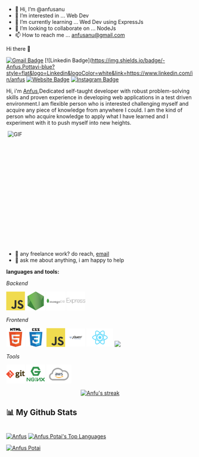 - 👋 Hi, I’m @anfusanu
- 👀 I’m interested in ... Web Dev
- 🌱 I’m currently learning ... Wed Dev using ExpressJs
- 💞️ I’m looking to collaborate on ... NodeJs
- 📫 How to reach me ... anfusanu@gmail.com


<!-- <a href="https://github.com/shuhaibzahir">
  <img align="center" src="https://github-readme-stats.vercel.app/api?username=anfuspotai&show_icons=true&theme=vue-dark" />
</a> -->


 Hi there 👋


[![Gmail Badge](https://img.shields.io/badge/-anfuspotai-c14438?style=flat&logo=Gmail&logoColor=white&link=mailto:sameeh4321@gmail.com)](mailto:anfuspotai@gmail.com)
[![Linkedin Badge](https://img.shields.io/badge/-Anfus.Pottayi-blue?style=flat&logo=Linkedin&logoColor=white&link=https://www.linkedin.com/in/anfus
[![Website Badge](https://img.shields.io/badge/-Anfus-green?style=flat&logo=Google-Chrome&logoColor=white&link=https://anfus.xyz)](https://anfus.xyz)
[![Instagram Badge](https://img.shields.io/badge/-@anfusanu-pink?style=flat&logo=instagram&logoColor=white&link=https://instagram.com/anfusanu/)](https://www.instagram.com/anfusanu/)

Hi, i'm [Anfus](https://anfus.xyz/),Dedicated self-taught developer with robust problem-solving skills and proven experience in 
developing web applications in a test driven environment.I am flexible person who is interested challenging myself and acquire any piece of knowledge from anywhere I could. I am the kind of person who acquire knowledge to apply what I have learned and I experiment with it to push myself into new heights.


 <img align="right" alt="GIF" src="https://github.com/abhisheknaiidu/abhisheknaiidu/blob/master/code.gif?raw=true" width="500" height="320" />



- 💼 any freelance work? do reach, [email](mailto:anfuspotai.com) 
- 💬 ask me about anything, i am happy to help



**languages and tools:**  

*Backend*

<code><img height="50" src="https://raw.githubusercontent.com/github/explore/80688e429a7d4ef2fca1e82350fe8e3517d3494d/topics/javascript/javascript.png"></code>
<code><img height="50" src="https://raw.githubusercontent.com/github/explore/80688e429a7d4ef2fca1e82350fe8e3517d3494d/topics/nodejs/nodejs.png"></code>
<code><img height="50" src="https://raw.githubusercontent.com/github/explore/80688e429a7d4ef2fca1e82350fe8e3517d3494d/topics/mongodb/mongodb.png"></code>
<code><img height="50" src="https://raw.githubusercontent.com/github/explore/80688e429a7d4ef2fca1e82350fe8e3517d3494d/topics/express/express.png"></code>
<!-- <code><img height="50" src="https://raw.githubusercontent.com/github/explore/80688e429a7d4ef2fca1e82350fe8e3517d3494d/topics/postgres/postgres.png"></code> -->
*Frontend*

<code><img height="50" src="https://raw.githubusercontent.com/github/explore/80688e429a7d4ef2fca1e82350fe8e3517d3494d/topics/html/html.png"></code>
<code><img height="50" src="https://raw.githubusercontent.com/github/explore/80688e429a7d4ef2fca1e82350fe8e3517d3494d/topics/css/css.png"></code>
<code><img height="50" src="https://raw.githubusercontent.com/github/explore/5c058a388828bb5fde0bcafd4bc867b5bb3f26f3/topics/javascript/javascript.png"></code>
<code><img height="50" src="https://raw.githubusercontent.com/github/explore/80688e429a7d4ef2fca1e82350fe8e3517d3494d/topics/jquery/jquery.png"></code>
<code><img height="50" src="https://github.com/abdullakn/abdullakn/blob/main/react.png"></code>
<code><img height="50" src="https://upload.wikimedia.org/wikipedia/commons/b/b2/Bootstrap_logo.svg"></code>
 
*Tools*
 
<code><img height="50" src="https://raw.githubusercontent.com/github/explore/80688e429a7d4ef2fca1e82350fe8e3517d3494d/topics/git/git.png"></code>
<code><img height="50" src="https://github.com/abdullakn/abdullakn/blob/main/nginx.png"></code>
<code><img height="50" src="https://github.com/abdullakn/abdullakn/blob/main/aws.png"></code>



<p align="center">
    <a href="https://github.com/Sameeh7383/github-readme-streak-stats">
        <img title="🔥 Get streak stats for your profile at git.io/streak-stats" alt="Anfu's streak" src="https://github-readme-streak-stats.herokuapp.com/?user=anfupotai&theme=black-ice&hide_border=true&stroke=0000&background=060A0CD0"/>
    </a>
</p>



## 📊 My Github Stats

  <br/>
    <a href="https://github.com/anfuspotai/github-readme-stats"><img alt=Anfus Github Stats" src="https://github-readme-stats.vercel.app/api?username=anfuspotai&show_icons=true&count_private=true&theme=react&hide_border=true&bg_color=0D1117" /></a>
  <a href="https://github.com/anfuspotai/github-readme-stats"><img alt="Anfus Potai's Top Languages" src="https://github-readme-stats.vercel.app/api/top-langs/?username=anfuspotai&langs_count=8&count_private=true&layout=compact&theme=react&hide_border=true&bg_color=0D1117" /></a>
  <br/>

<a href="https://github.com/anfuspotai/github-readme-activity-graph"><img alt="Anfus Potai" src="https://activity-graph.herokuapp.com/graph?username=anfuspotai&bg_color=0D1117&color=5BCDEC&line=5BCDEC&point=FFFFFF&hide_border=true" /></a>
